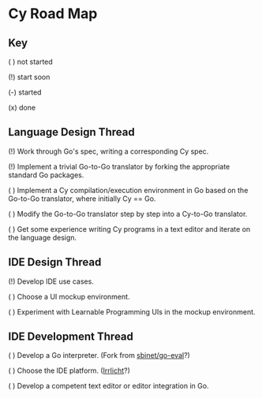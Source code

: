 Cy Road Map
===========

Key
---

( ) not started

(!) start soon

(-) started

(x) done


Language Design Thread
----------------------

(!) Work through Go's spec, writing a corresponding Cy spec.

(!) Implement a trivial Go-to-Go translator by forking the appropriate standard Go packages.

( ) Implement a Cy compilation/execution environment in Go based on the Go-to-Go translator, 
    where initially Cy == Go.

( ) Modify the Go-to-Go translator step by step into a Cy-to-Go translator.

( ) Get some experience writing Cy programs in a text editor and iterate on the language design.


IDE Design Thread
-----------------

(!) Develop IDE use cases.

( ) Choose a UI mockup environment.

( ) Experiment with Learnable Programming UIs in the mockup environment.


IDE Development Thread
----------------------

( ) Develop a Go interpreter. (Fork from [sbinet/go-eval](https://github.com/sbinet/go-eval)?)

( ) Choose the IDE platform.  ([Irrlicht](http://irrlicht.sourceforge.net/)?)

( ) Develop a competent text editor or editor integration in Go. 